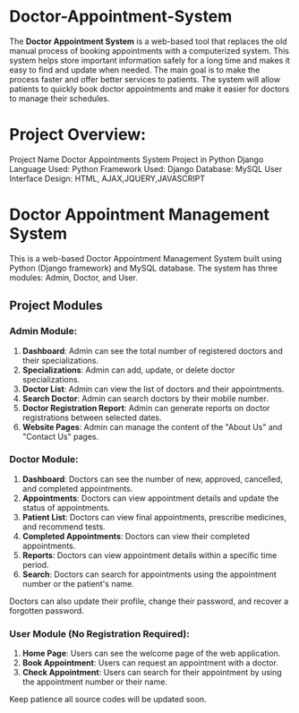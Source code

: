 # Doctor-Appointment-System
The **Doctor Appointment System** is a web-based tool that replaces the old manual process of booking appointments with a computerized system. This system helps store important information safely for a long time and makes it easy to find and update when needed. The main goal is to make the process faster and offer better services to patients. The system will allow patients to quickly book doctor appointments and make it easier for doctors to manage their schedules.

# Project Overview:
Project Name	Doctor Appointments System Project in Python Django
Language Used:	Python
Framework Used:	Django
Database:	MySQL
User Interface Design:	HTML, AJAX,JQUERY,JAVASCRIPT


# Doctor Appointment Management System

This is a web-based Doctor Appointment Management System built using Python (Django framework) and MySQL database. The system has three modules: Admin, Doctor, and User.

## Project Modules

### Admin Module:
1. **Dashboard**: Admin can see the total number of registered doctors and their specializations.
2. **Specializations**: Admin can add, update, or delete doctor specializations.
3. **Doctor List**: Admin can view the list of doctors and their appointments.
4. **Search Doctor**: Admin can search doctors by their mobile number.
5. **Doctor Registration Report**: Admin can generate reports on doctor registrations between selected dates.
6. **Website Pages**: Admin can manage the content of the "About Us" and "Contact Us" pages.

### Doctor Module:
1. **Dashboard**: Doctors can see the number of new, approved, cancelled, and completed appointments.
2. **Appointments**: Doctors can view appointment details and update the status of appointments.
3. **Patient List**: Doctors can view final appointments, prescribe medicines, and recommend tests.
4. **Completed Appointments**: Doctors can view their completed appointments.
5. **Reports**: Doctors can view appointment details within a specific time period.
6. **Search**: Doctors can search for appointments using the appointment number or the patient's name.

Doctors can also update their profile, change their password, and recover a forgotten password.

### User Module (No Registration Required):
1. **Home Page**: Users can see the welcome page of the web application.
2. **Book Appointment**: Users can request an appointment with a doctor.
3. **Check Appointment**: Users can search for their appointment by using the appointment number or their name.

Keep patience all source codes will be updated soon.

